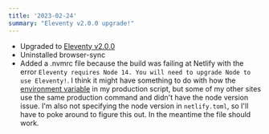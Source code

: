 ```yaml
---
title: '2023-02-24'
summary: "Eleventy v2.0.0 upgrade!"
---
```

* Upgraded to [Eleventy v2.0.0](https://www.11ty.dev/blog/eleventy-v2/)
* Uninstalled browser-sync
* Added a .nvmrc file because the build was failing at Netlify with the error `Eleventy requires Node 14. You will need to upgrade Node to use Eleventy!`. I think it might have something to do with how the [environment variable](https://www.11ty.dev/docs/environment-vars/) in my production script, but some of my other sites use the same production command and didn't have the node version issue. I'm also not specifying the node version in `netlify.toml`, so I'll have to poke around to figure this out. In the meantime the file should work.
